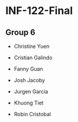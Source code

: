 # INF-122-Final

## Group 6

* Christine Yuen

* Cristian Galindo

* Fanny Guan

* Josh Jacoby

* Jurgen Garcia

* Khuong Tiet

* Robin Cristobal
